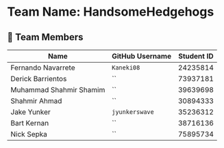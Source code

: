 # Team Name: HandsomeHedgehogs

## 👥 Team Members

| Name                | GitHub Username | Student ID |
|---------------------|------------------|-------------|
| Fernando Navarrete  | `Kaneki08`        | 24235814    |
| Derick Barrientos   | ``       | 73937181    |
| Muhammad Shahmir Shamim | ``   | 39639698    |
| Shahmir Ahmad       | ``       | 30894333    |
| Jake Yunker         | `jyunkerswave`        | 35236312    |
| Bart Kernan         | ``        | 38716136    |
| Nick Sepka          | ``         | 75895734    |
